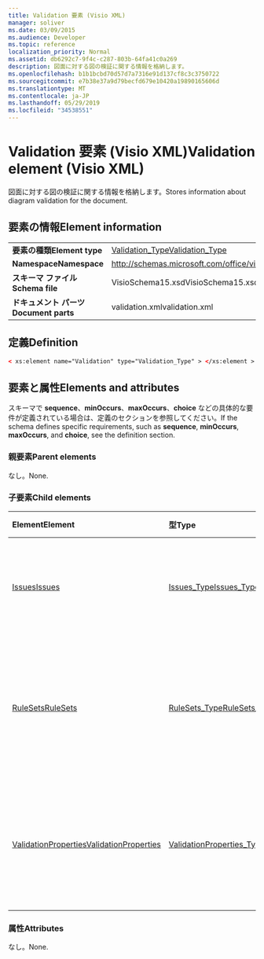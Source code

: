 ```yaml
---
title: Validation 要素 (Visio XML)
manager: soliver
ms.date: 03/09/2015
ms.audience: Developer
ms.topic: reference
localization_priority: Normal
ms.assetid: db6292c7-9f4c-c287-803b-64fa41c0a269
description: 図面に対する図の検証に関する情報を格納します。
ms.openlocfilehash: b1b1bcbd70d57d7a7316e91d137cf8c3c3750722
ms.sourcegitcommit: e7b38e37a9d79becfd679e10420a19890165606d
ms.translationtype: MT
ms.contentlocale: ja-JP
ms.lasthandoff: 05/29/2019
ms.locfileid: "34538551"
---
```

# <a name="validation-element-visio-xml"></a><span data-ttu-id="30b74-103">Validation 要素 (Visio XML)</span><span class="sxs-lookup"><span data-stu-id="30b74-103">Validation element (Visio XML)</span></span>

<span data-ttu-id="30b74-104">図面に対する図の検証に関する情報を格納します。</span><span class="sxs-lookup"><span data-stu-id="30b74-104">Stores information about diagram validation for the document.</span></span>
  
## <a name="element-information"></a><span data-ttu-id="30b74-105">要素の情報</span><span class="sxs-lookup"><span data-stu-id="30b74-105">Element information</span></span>

|||
|:-----|:-----|
|<span data-ttu-id="30b74-106">**要素の種類**</span><span class="sxs-lookup"><span data-stu-id="30b74-106">**Element type**</span></span> <br/> |[<span data-ttu-id="30b74-107">Validation_Type</span><span class="sxs-lookup"><span data-stu-id="30b74-107">Validation_Type</span></span>](validation_type-complextypevisio-xml.md) <br/> |
|<span data-ttu-id="30b74-108">**Namespace**</span><span class="sxs-lookup"><span data-stu-id="30b74-108">**Namespace**</span></span> <br/> |http://schemas.microsoft.com/office/visio/2012/main  <br/> |
|<span data-ttu-id="30b74-109">**スキーマ ファイル**</span><span class="sxs-lookup"><span data-stu-id="30b74-109">**Schema file**</span></span> <br/> |<span data-ttu-id="30b74-110">VisioSchema15.xsd</span><span class="sxs-lookup"><span data-stu-id="30b74-110">VisioSchema15.xsd</span></span>  <br/> |
|<span data-ttu-id="30b74-111">**ドキュメント パーツ**</span><span class="sxs-lookup"><span data-stu-id="30b74-111">**Document parts**</span></span> <br/> |<span data-ttu-id="30b74-112">validation.xml</span><span class="sxs-lookup"><span data-stu-id="30b74-112">validation.xml</span></span>  <br/> |
   
## <a name="definition"></a><span data-ttu-id="30b74-113">定義</span><span class="sxs-lookup"><span data-stu-id="30b74-113">Definition</span></span>

```XML
< xs:element name="Validation" type="Validation_Type" > </xs:element >
```

## <a name="elements-and-attributes"></a><span data-ttu-id="30b74-114">要素と属性</span><span class="sxs-lookup"><span data-stu-id="30b74-114">Elements and attributes</span></span>

<span data-ttu-id="30b74-115">スキーマで **sequence**、**minOccurs**、**maxOccurs**、**choice** などの具体的な要件が定義されている場合は、定義のセクションを参照してください。</span><span class="sxs-lookup"><span data-stu-id="30b74-115">If the schema defines specific requirements, such as **sequence**, **minOccurs**, **maxOccurs**, and **choice**, see the definition section.</span></span> 
  
### <a name="parent-elements"></a><span data-ttu-id="30b74-116">親要素</span><span class="sxs-lookup"><span data-stu-id="30b74-116">Parent elements</span></span>

<span data-ttu-id="30b74-117">なし。</span><span class="sxs-lookup"><span data-stu-id="30b74-117">None.</span></span>
  
### <a name="child-elements"></a><span data-ttu-id="30b74-118">子要素</span><span class="sxs-lookup"><span data-stu-id="30b74-118">Child elements</span></span>

|<span data-ttu-id="30b74-119">**Element**</span><span class="sxs-lookup"><span data-stu-id="30b74-119">**Element**</span></span>|<span data-ttu-id="30b74-120">**型**</span><span class="sxs-lookup"><span data-stu-id="30b74-120">**Type**</span></span>|<span data-ttu-id="30b74-121">**説明**</span><span class="sxs-lookup"><span data-stu-id="30b74-121">**Description**</span></span>|
|:-----|:-----|:-----|
|[<span data-ttu-id="30b74-122">Issues</span><span class="sxs-lookup"><span data-stu-id="30b74-122">Issues</span></span>](issues-element-validation_type-complextypevisio-xml.md) <br/> |[<span data-ttu-id="30b74-123">Issues_Type</span><span class="sxs-lookup"><span data-stu-id="30b74-123">Issues_Type</span></span>](issues_type-complextypevisio-xml.md) <br/> |<span data-ttu-id="30b74-124">ドキュメントのすべての **Issue** 要素が含まれます。</span><span class="sxs-lookup"><span data-stu-id="30b74-124">Contains all the **Issue** elements for the document.</span></span>  <br/> |
|[<span data-ttu-id="30b74-125">RuleSets</span><span class="sxs-lookup"><span data-stu-id="30b74-125">RuleSets</span></span>](rulesets-element-validation_type-complextypevisio-xml.md) <br/> |[<span data-ttu-id="30b74-126">RuleSets_Type</span><span class="sxs-lookup"><span data-stu-id="30b74-126">RuleSets_Type</span></span>](rulesets_type-complextypevisio-xml.md) <br/> |<span data-ttu-id="30b74-127">ドキュメントの検証ルール セットごとに **RuleSet** 要素が含まれます。</span><span class="sxs-lookup"><span data-stu-id="30b74-127">Includes a **RuleSet** element for each validation rule set in the document.</span></span>  <br/> |
|[<span data-ttu-id="30b74-128">ValidationProperties</span><span class="sxs-lookup"><span data-stu-id="30b74-128">ValidationProperties</span></span>](validationproperties-element-validation_type-complextypevisio-xml.md) <br/> |[<span data-ttu-id="30b74-129">ValidationProperties_Type</span><span class="sxs-lookup"><span data-stu-id="30b74-129">ValidationProperties_Type</span></span>](validationproperties_type-complextypevisio-xml.md) <br/> |<span data-ttu-id="30b74-130">ドキュメントの検証に関連するプロパティをカプセル化します。</span><span class="sxs-lookup"><span data-stu-id="30b74-130">Encapsulates the properties that are related to the document's validation.</span></span>  <br/> |
   
### <a name="attributes"></a><span data-ttu-id="30b74-131">属性</span><span class="sxs-lookup"><span data-stu-id="30b74-131">Attributes</span></span>

<span data-ttu-id="30b74-132">なし。</span><span class="sxs-lookup"><span data-stu-id="30b74-132">None.</span></span>
  

